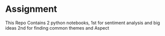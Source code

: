 # Assignment
This Repo Contains 2 python notebooks, 
1st for sentiment analysis and big ideas
2nd for finding common themes and Aspect
